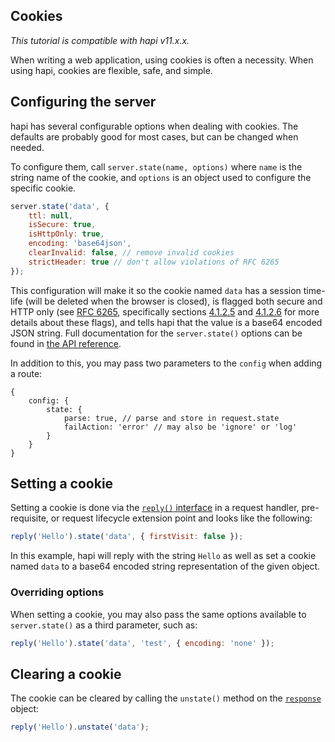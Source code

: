 ## Cookies

_This tutorial is compatible with hapi v11.x.x._

When writing a web application, using cookies is often a necessity. When using hapi, cookies are flexible, safe, and simple.

## Configuring the server

hapi has several configurable options when dealing with cookies. The defaults are probably good for most cases, but can be changed when needed.

To configure them, call `server.state(name, options)` where `name` is the string name of the cookie, and `options` is an object used to configure the specific cookie.

```javascript
server.state('data', {
    ttl: null,
    isSecure: true,
    isHttpOnly: true,
    encoding: 'base64json',
    clearInvalid: false, // remove invalid cookies
    strictHeader: true // don't allow violations of RFC 6265
});
```

This configuration will make it so the cookie named `data` has a session time-life (will be deleted when the browser is closed), is flagged both secure and HTTP only (see [RFC 6265](http://tools.ietf.org/html/rfc6265), specifically sections [4.1.2.5](http://tools.ietf.org/html/rfc6265#section-4.1.2.5) and [4.1.2.6](http://tools.ietf.org/html/rfc6265#section-4.1.2.6) for more details about these flags), and tells hapi that the value is a base64 encoded JSON string. Full documentation for the `server.state()` options can be found in [the API reference](/api#serverstatename-options).

In addition to this, you may pass two parameters to the `config` when adding a route:

```json5
{
    config: {
        state: {
            parse: true, // parse and store in request.state
            failAction: 'error' // may also be 'ignore' or 'log'
        }
    }
}
```

## Setting a cookie

Setting a cookie is done via the [`reply()` interface](/api#reply-interface) in a request handler, pre-requisite, or request lifecycle extension point and looks like the following:

```javascript
reply('Hello').state('data', { firstVisit: false });
```

In this example, hapi will reply with the string `Hello` as well as set a cookie named `data` to a base64 encoded string representation of the given object.

### Overriding options

When setting a cookie, you may also pass the same options available to `server.state()` as a third parameter, such as:

```javascript
reply('Hello').state('data', 'test', { encoding: 'none' });
```

## Clearing a cookie
The cookie can be cleared by calling the `unstate()` method on the [`response`](/api#response-object) object:

```javascript
reply('Hello').unstate('data');
```

